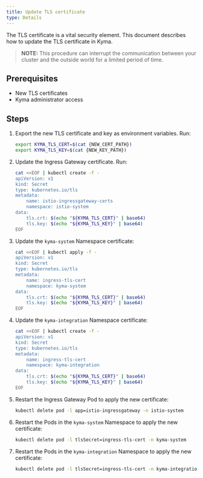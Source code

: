 ```yaml
---
title: Update TLS certificate
type: Details
---
```


The TLS certificate is a vital security element. This document describes how to update the TLS certificate in Kyma.

>**NOTE:** This procedure can interrupt the communication between your cluster and the outside world for a limited 
period of time.

## Prerequisites
 * New TLS certificates
 * Kyma administrator access 

## Steps

1. Export the new TLS certificate and key as environment variables. Run:

    ```bash
    export KYMA_TLS_CERT=$(cat {NEW_CERT_PATH})
    export KYMA_TLS_KEY=$(cat {NEW_KEY_PATH})
    ```

2. Update the Ingress Gateway certificate. Run:

    ```bash
    cat <<EOF | kubectl create -f -
    apiVersion: v1
    kind: Secret
    type: kubernetes.io/tls
    metadata:
        name: istio-ingressgateway-certs
        namespace: istio-system
    data:
        tls.crt: $(echo "${KYMA_TLS_CERT}" | base64)
        tls.key: $(echo "${KYMA_TLS_KEY}" | base64)
    EOF
    ```
 
3. Update the `kyma-system` Namespace certificate:

    ```bash
    cat <<EOF | kubectl apply -f -
    apiVersion: v1
    kind: Secret
    type: kubernetes.io/tls
    metadata:
        name: ingress-tls-cert
        namespace: kyma-system
    data:
        tls.crt: $(echo "${KYMA_TLS_CERT}" | base64)
        tls.key: $(echo "${KYMA_TLS_KEY}" | base64)
    EOF
    ```
    
4. Update the `kyma-integration` Namespace certificate:

    ```bash
    cat <<EOF | kubectl create -f -
    apiVersion: v1
    kind: Secret
    type: kubernetes.io/tls
    metadata:
        name: ingress-tls-cert
        namespace: kyma-integration
    data:
        tls.crt: $(echo "${KYMA_TLS_CERT}" | base64)
        tls.key: $(echo "${KYMA_TLS_KEY}" | base64)
    EOF
    ```

5. Restart the Ingress Gateway Pod to apply the new certificate:

    ```bash
    kubectl delete pod -l app=istio-ingressgateway -n istio-system
    ```
    
6. Restart the Pods in the `kyma-system` Namespace to apply the new certificate:

    ```bash
    kubectl delete pod -l tlsSecret=ingress-tls-cert -n kyma-system
    ```
    
7. Restart the Pods in the `kyma-integration` Namespace to apply the new certificate:

    ```bash
    kubectl delete pod -l tlsSecret=ingress-tls-cert -n kyma-integration
    ```
